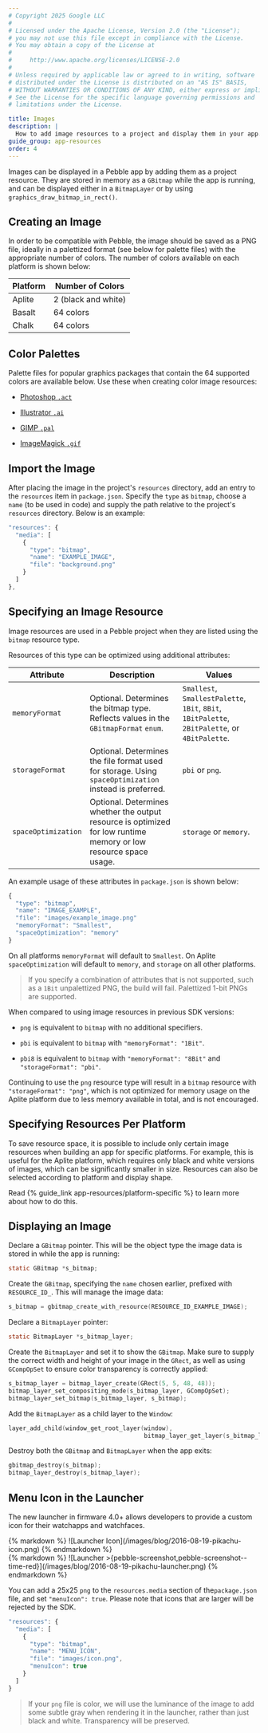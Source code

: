 ```yaml
---
# Copyright 2025 Google LLC
#
# Licensed under the Apache License, Version 2.0 (the "License");
# you may not use this file except in compliance with the License.
# You may obtain a copy of the License at
#
#     http://www.apache.org/licenses/LICENSE-2.0
#
# Unless required by applicable law or agreed to in writing, software
# distributed under the License is distributed on an "AS IS" BASIS,
# WITHOUT WARRANTIES OR CONDITIONS OF ANY KIND, either express or implied.
# See the License for the specific language governing permissions and
# limitations under the License.

title: Images
description: |
  How to add image resources to a project and display them in your app.
guide_group: app-resources
order: 4
---
```


Images can be displayed in a Pebble app by adding them as a project resource.
They are stored in memory as a ``GBitmap`` while the app is running, and can be
displayed either in a ``BitmapLayer`` or by using
``graphics_draw_bitmap_in_rect()``.


## Creating an Image

In order to be compatible with Pebble, the image should be saved as a PNG file,
ideally in a palettized format (see below for palette files) with the
appropriate number of colors. The number of colors available on each platform is
shown below:

| Platform | Number of Colors |
|----------|------------------|
| Aplite | 2 (black and white) |
| Basalt | 64 colors |
| Chalk | 64 colors |


## Color Palettes

Palette files for popular graphics packages that contain the 64 supported colors
are available below. Use these when creating color image resources:

* [Photoshop `.act`](/assets/other/pebble_colors_64.act)

* [Illustrator `.ai`](/assets/other/pebble_colors_64.ai)

* [GIMP `.pal`](/assets/other/pebble_colors_64.pal)

* [ImageMagick `.gif`](/assets/other/pebble_colors_64.gif)


## Import the Image

After placing the image in the project's `resources` directory, add an entry to
the `resources` item in `package.json`. Specify the `type` as `bitmap`, choose a
`name` (to be used in code) and supply the path relative to the project's
`resources` directory. Below is an example:

```js
"resources": {
  "media": [
    {
      "type": "bitmap",
      "name": "EXAMPLE_IMAGE",
      "file": "background.png"
    }
  ]
},
```


## Specifying an Image Resource

Image resources are used in a Pebble project when they are listed using the
`bitmap` resource type.

Resources of this type can be optimized using additional attributes:

| Attribute | Description | Values |
|-----------|-------------|--------|
| `memoryFormat` | Optional. Determines the bitmap type. Reflects values in the `GBitmapFormat` `enum`. | `Smallest`, `SmallestPalette`, `1Bit`, `8Bit`, `1BitPalette`, `2BitPalette`, or `4BitPalette`. |
| `storageFormat` | Optional. Determines the file format used for storage. Using `spaceOptimization` instead is preferred. | `pbi` or `png`. |
| `spaceOptimization` | Optional. Determines whether the output resource is optimized for low runtime memory or low resource space usage. | `storage` or `memory`. |

An example usage of these attributes in `package.json` is shown below:

```js
{
  "type": "bitmap",
  "name": "IMAGE_EXAMPLE",
  "file": "images/example_image.png"
  "memoryFormat": "Smallest",
  "spaceOptimization": "memory"
}
```

On all platforms `memoryFormat` will default to `Smallest`. On Aplite
`spaceOptimization` will default to `memory`, and `storage` on all other
platforms.

> If you specify a combination of attributes that is not supported, such as a
> `1Bit` unpalettized PNG, the build will fail. Palettized 1-bit PNGs are
> supported.

When compared to using image resources in previous SDK versions:

* `png` is equivalent to `bitmap` with no additional specifiers.

* `pbi` is equivalent to `bitmap` with `"memoryFormat": "1Bit"`.

* `pbi8` is equivalent to `bitmap` with `"memoryFormat": "8Bit"` and
  `"storageFormat": "pbi"`.

Continuing to use the `png` resource type will result in a `bitmap` resource
with `"storageFormat": "png"`, which is not optimized for memory usage on the
Aplite platform due to less memory available in total, and is not encouraged.


## Specifying Resources Per Platform

To save resource space, it is possible to include only certain image resources
when building an app for specific platforms. For example, this is useful for the
Aplite platform, which requires only black and white versions of images, which
can be significantly smaller in size. Resources can also be selected according
to platform and display shape.

Read {% guide_link app-resources/platform-specific %} to learn more about how to
do this.


## Displaying an Image

Declare a ``GBitmap`` pointer. This will be the object type the image data is
stored in while the app is running:

```c
static GBitmap *s_bitmap;
```

Create the ``GBitmap``, specifying the `name` chosen earlier, prefixed with
`RESOURCE_ID_`. This will manage the image data:

```c
s_bitmap = gbitmap_create_with_resource(RESOURCE_ID_EXAMPLE_IMAGE);
```

Declare a ``BitmapLayer`` pointer:

```c
static BitmapLayer *s_bitmap_layer;
```

Create the ``BitmapLayer`` and set it to show the ``GBitmap``. Make sure to
supply the correct width and height of your image in the ``GRect``, as well as
using ``GCompOpSet`` to ensure color transparency is correctly applied:

```c
s_bitmap_layer = bitmap_layer_create(GRect(5, 5, 48, 48));
bitmap_layer_set_compositing_mode(s_bitmap_layer, GCompOpSet);
bitmap_layer_set_bitmap(s_bitmap_layer, s_bitmap);
```

Add the ``BitmapLayer`` as a child layer to the ``Window``:

```c
layer_add_child(window_get_root_layer(window), 
                                      bitmap_layer_get_layer(s_bitmap_layer));
```

Destroy both the ``GBitmap`` and ``BitmapLayer`` when the app exits:

```c
gbitmap_destroy(s_bitmap);
bitmap_layer_destroy(s_bitmap_layer);
```

## Menu Icon in the Launcher

The new launcher in firmware 4.0+ allows developers to provide a custom icon for
their watchapps and watchfaces.

<div class="pebble-dual-image">
  <div class="panel">
  {% markdown %}
  ![Launcher Icon](/images/blog/2016-08-19-pikachu-icon.png)
  {% endmarkdown %}
  </div>
  <div class="panel">
  {% markdown %}
  ![Launcher >{pebble-screenshot,pebble-screenshot--time-red}](/images/blog/2016-08-19-pikachu-launcher.png)
  {% endmarkdown %}
  </div>
</div>

You can add a 25x25 `png` to the `resources.media` section of the`package.json`
file, and set `"menuIcon": true`. Please note that icons that are larger will be
rejected by the SDK.

```js
"resources": {
  "media": [
    {
      "type": "bitmap",
      "name": "MENU_ICON",
      "file": "images/icon.png",
      "menuIcon": true
    }
  ]
}
```

> If your `png` file is color, we will use the luminance of the image to add
> some subtle gray when rendering it in the launcher, rather than just black
> and white. Transparency will be preserved.
